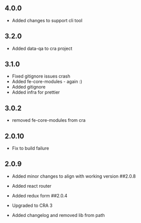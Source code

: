 ## 4.0.0 
- Added changes to support cli tool
## 3.2.0
 - Added data-qa to cra project
## 3.1.0

- Fixed gitignore issues crash
- Added fe-core-modules - again :)
- Added gitignore 
- Added infra for prettier

## 3.0.2

- removed fe-core-modules from cra

## 2.0.10

- Fix to build failure

## 2.0.9

- Added minor changes to align with working version
  ##2.0.8

- Added react router
- Added redux form
  ##2.0.4

- Upgraded to CRA 3

* Added changelog and removed lib from path
